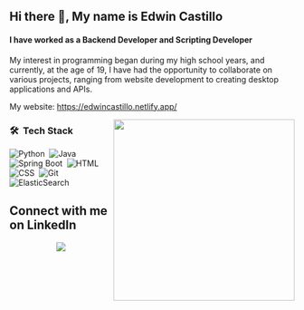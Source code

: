 ## Hi there 👋, My name is Edwin Castillo
#### I have worked as a Backend Developer and Scripting Developer

My interest in programming began during my high school years, and currently, at the age of 19, I have had the opportunity to collaborate on various projects, ranging from website development to creating desktop applications and APIs.

My website: https://edwincastillo.netlify.app/


<img align="right" height="320px" src="https://www.programaenlinea.net/wp-content/uploads/2019/07/programacion-3.jpg" />

### 🛠 &nbsp;Tech Stack

![Python](https://img.shields.io/badge/-Python-05122A?style=flat&logo=python)&nbsp;
![Java](https://img.shields.io/badge/-Java-05122A?style=flat&logo=Java&logoColor=FFA518)&nbsp;
![Spring Boot](https://img.shields.io/badge/-Spring%20Boot-05122A?style=flat&logo=spring)&nbsp;
![HTML](https://img.shields.io/badge/-HTML-05122A?style=flat&logo=HTML5)&nbsp;
![CSS](https://img.shields.io/badge/-CSS-05122A?style=flat&logo=CSS3&logoColor=1572B6)&nbsp;
![Git](https://img.shields.io/badge/-Git-05122A?style=flat&logo=git)&nbsp;
![ElasticSearch](https://img.shields.io/badge/-ElasticSearch-05122A?style=flat&logo=Elastic)&nbsp;

## Connect with me on LinkedIn
<div style="text-align: center;">
  <a href="https://www.linkedin.com/in/edwin-alejandro-castillo-arroyo-276226243"> 
    <img src="https://img.shields.io/badge/linkedin-%2312100E.svg?&style=for-the-badge&logo=linkedin&logoColor=white&color=black" /> 
  </a>
</div>
